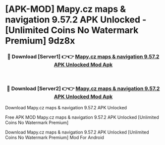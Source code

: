 # [APK-MOD] Mapy.cz  maps & navigation 9.57.2 APK Unlocked - [Unlimited Coins No Watermark Premium] 9dz8x



<div align="center">
<h3>🔴 Download [Server1] 👉👉 <a href="https://momento.my/?title=Mapy.cz__maps_&_navigation_9.57.2_APK_Unlocked">Mapy.cz  maps & navigation 9.57.2 APK Unlocked Mod Apk</a></h3><br>

<h3>🔴 Download [Server2] 👉👉 <a href="https://momento.my/?title=Mapy.cz__maps_&_navigation_9.57.2_APK_Unlocked">Mapy.cz  maps & navigation 9.57.2 APK Unlocked Mod Apk</a></h3>
</div>



Download Mapy.cz  maps & navigation 9.57.2 APK Unlocked 

Free APK MOD Mapy.cz  maps & navigation 9.57.2 APK Unlocked [Unlimited Coins No Watermark Premium]

Download Mapy.cz  maps & navigation 9.57.2 APK Unlocked [Unlimited Coins No Watermark Premium] Mod For Android
